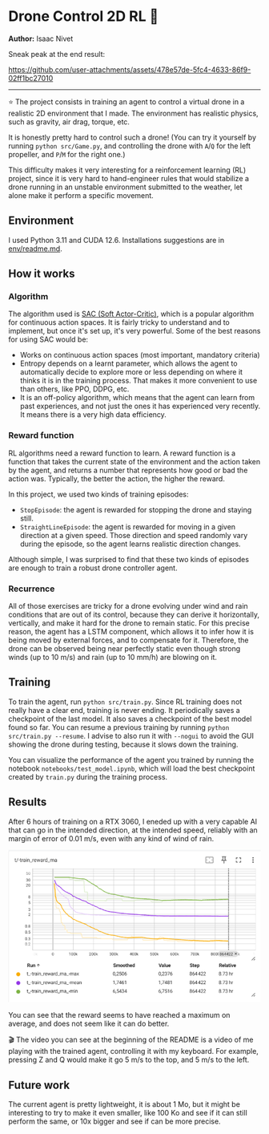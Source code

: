 # Drone Control 2D RL 🚁

**Author:** Isaac Nivet

Sneak peak at the end result:

https://github.com/user-attachments/assets/478e57de-5fc4-4633-86f9-02ff1bc27010

---

⭐ The project consists in training an agent to control a virtual drone in a realistic 2D environment that I made. The environment has realistic physics, such as gravity, air drag, torque, etc.

It is honestly pretty hard to control such a drone! (You can try it yourself by running `python src/Game.py`, and controlling the drone with `A`/`Q` for the left propeller, and `P`/`M` for the right one.)

This difficulty makes it very interesting for a reinforcement learning (RL) project, since it is very hard to hand-engineer rules that would stabilize a drone running in an unstable environment submitted to the weather, let alone make it perform a specific movement.

## Environment

I used Python 3.11 and CUDA 12.6. Installations suggestions are in [env/readme.md](env/readme.md).

## How it works

### Algorithm

The algorithm used is [SAC (Soft Actor-Critic)](https://spinningup.openai.com/en/latest/algorithms/sac.html), which is a popular algorithm for continuous action spaces. It is fairly tricky to understand and to implement, but once it's set up, it's very powerful. Some of the best reasons for using SAC would be:

- Works on continuous action spaces (most important, mandatory criteria)
- Entropy depends on a learnt parameter, which allows the agent to automatically decide to explore more or less depending on where it thinks it is in the training process. That makes it more convenient to use than others, like PPO, DDPG, etc.
- It is an off-policy algorithm, which means that the agent can learn from past experiences, and not just the ones it has experienced very recently. It means there is a very high data efficiency.

### Reward function

RL algorithms need a reward function to learn. A reward function is a function that takes the current state of the environment and the action taken by the agent, and returns a number that represents how good or bad the action was. Typically, the better the action, the higher the reward.

In this project, we used two kinds of training episodes:

- `StopEpisode`: the agent is rewarded for stopping the drone and staying still.
- `StraightLineEpisode`: the agent is rewarded for moving in a given direction at a given speed. Those direction and speed randomly vary during the episode, so the agent learns realistic direction changes.

Although simple, I was surprised to find that these two kinds of episodes are enough to train a robust drone controller agent.

### Recurrence

All of those exercises are tricky for a drone evolving under wind and rain conditions that are out of its control, because they can derive it horizontally, vertically, and make it hard for the drone to remain static. For this precise reason, the agent has a LSTM component, which allows it to infer how it is being moved by external forces, and to compensate for it. Therefore, the drone can be observed being near perfectly static even though strong winds (up to 10 m/s) and rain (up to 10 mm/h) are blowing on it.

## Training

To train the agent, run `python src/train.py`. Since RL training does not really have a clear end, training is never ending. It periodically saves a checkpoint of the last model. It also saves a checkpoint of the best model found so far. You can resume a previous training by running `python src/train.py --resume`. I advise to also run it with `--nogui` to avoid the GUI showing the drone during testing, because it slows down the training.

You can visualize the performance of the agent you trained by running the notebook `notebooks/test_model.ipynb`, which will load the best checkpoint created by `train.py` during the training process.

## Results

After 6 hours of training on a RTX 3060, I eneded up with a very capable AI that can go in the intended direction, at the intended speed, reliably with an margin of error of 0.01 m/s, even with any kind of wind of rain.

![Screenshot of Tensorboard showing the training reward over time](img/tensorboard-train-reward-ma.png)

You can see that the reward seems to have reached a maximum on average, and does not seem like it can do better.

🎬 The video you can see at the beginning of the README is a video of me playing with the trained agent, controlling it with my keyboard. For example, pressing Z and Q would make it go 5 m/s to the top, and 5 m/s to the left.

## Future work

The current agent is pretty lightweight, it is about 1 Mo, but it might be interesting to try to make it even smaller, like 100 Ko and see if it can still perform the same, or 10x bigger and see if can be more precise.
